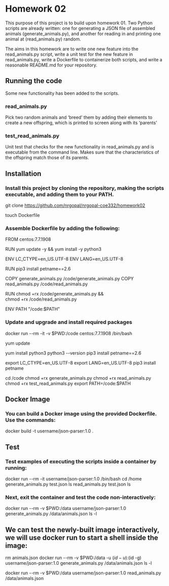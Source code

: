 # Homework 02

This purpose of this project is to build upon homework 01. Two Python scripts are already written: one for generating a JSON file of assembled animals (generate_animals.py), and another for reading in and printing one animal at (read_animals.py) random.

The aims in this homework are to write one new feature into the read_animals.py script, write a unit test for the new feature in read_animals.py, write a Dockerfile to containerize both scripts, and write a reasonable README.md for your repository.

## Running the code
Some new functionality has been added to the scripts.

### read_animals.py
Pick two random animals and ‘breed’ them by adding their elements to create a new offspring, which is printed to screen along with its ‘parents’

### test_read_animals.py
Unit test that checks for the new functionality in read_animals.py and is executable from the command line.
Makes sure that the characteristics of the offspring match those of its parents.

## Installation

### Install this project by cloning the repository, making the scripts executable, and adding them to your PATH. 

git clone https://github.com/nrgopal/nrgopal-coe332/homework02

touch Dockerfile


### Assemble Dockerfile by adding the following:
FROM centos:7.7.1908

RUN yum update -y && yum install -y python3

ENV LC_CTYPE=en_US.UTF-8
ENV LANG=en_US.UTF-8

RUN pip3 install petname==2.6

COPY generate_animals.py /code/generate_animals.py
COPY read_animals.py /code/read_animals.py

RUN chmod +rx /code/generate_animals.py && \
    chmod +rx /code/read_animals.py

ENV PATH "/code:$PATH"

### Update and upgrade and install required packages
docker run --rm -it -v $PWD:/code centos:7.7.1908 /bin/bash

yum update

yum install python3
python3 --version
pip3 install petname==2.6

export LC_CTYPE=en_US.UTF-8
export LANG=en_US.UTF-8
pip3 install petname

cd /code
chmod +rx generate_animals.py
chmod +rx read_animals.py
chmod +rx test_read_animals.py
export PATH=/code:$PATH

## Docker Image

### You can build a Docker image using the provided Dockerfile. Use the commands:
docker build -t username/json-parser:1.0 .


## Test

### Test examples of executing the scripts inside a container by running:
docker run --rm -it username/json-parser:1.0 /bin/bash
cd /home
generate_animals.py test.json
ls
read_animals.py test.json
ls

### Next, exit the container and test the code non-interactively:
docker run --rm -v $PWD:/data username/json-parser:1.0 generate_animals.py /data/animals.json
ls -l

## We can test the newly-built image interactively, we will use docker run to start a shell inside the image:

rm animals.json
docker run --rm -v $PWD:/data -u $(id -u):$(id -g) username/json-parser:1.0 generate_animals.py /data/animals.json
ls -l

docker run --rm -v $PWD:/data username/json-parser:1.0 read_animals.py /data/animals.json



